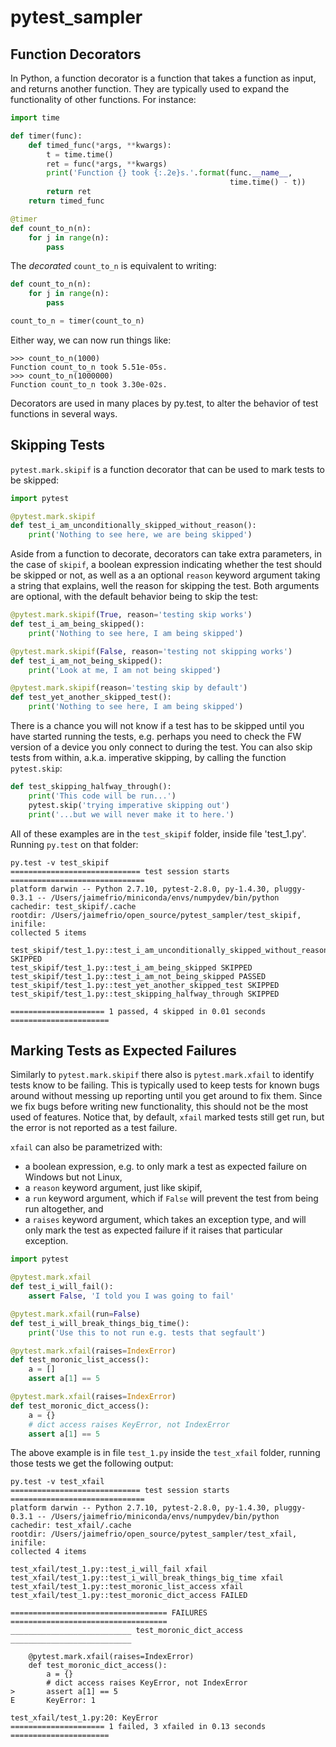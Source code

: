 # pytest_sampler




Function Decorators
-------------------

In Python, a function decorator is a function that takes a function as
input, and returns another function.  They are typically used to expand
the functionality of other functions.  For instance:

```python
import time

def timer(func):
    def timed_func(*args, **kwargs):
        t = time.time()
        ret = func(*args, **kwargs)
        print('Function {} took {:.2e}s.'.format(func.__name__,
                                                 time.time() - t))
        return ret
    return timed_func

@timer
def count_to_n(n):
    for j in range(n):
        pass
```

The *decorated* `count_to_n` is equivalent to writing:

```python
def count_to_n(n):
    for j in range(n):
        pass

count_to_n = timer(count_to_n)
```

Either way, we can now run things like:

```
>>> count_to_n(1000)
Function count_to_n took 5.51e-05s.
>>> count_to_n(1000000)
Function count_to_n took 3.30e-02s.
```

Decorators are used in many places by py.test, to alter the behavior of
test functions in several ways.


Skipping Tests
--------------
`pytest.mark.skipif` is a function decorator that can be used to mark
tests to be skipped:

```python
import pytest

@pytest.mark.skipif
def test_i_am_unconditionally_skipped_without_reason():
    print('Nothing to see here, we are being skipped')
```

Aside from a function to decorate, decorators can take extra parameters,
in the case of `skipif`, a boolean expression indicating whether the
test should be skipped or not, as well as a an optional `reason` keyword
argument taking a string that explains, well the reason for skipping the
test.  Both arguments are optional, with the default behavior being to
skip the test:

```python
@pytest.mark.skipif(True, reason='testing skip works')
def test_i_am_being_skipped():
    print('Nothing to see here, I am being skipped')

@pytest.mark.skipif(False, reason='testing not skipping works')
def test_i_am_not_being_skipped():
    print('Look at me, I am not being skipped')

@pytest.mark.skipif(reason='testing skip by default')
def test_yet_another_skipped_test():
    print('Nothing to see here, I am being skipped')
```

There is a chance you will not know if a test has to be skipped until
you have started running the tests, e.g. perhaps you need to check the
FW version of a device you only connect to during the test.  You can
also skip tests from within, a.k.a. imperative skipping, by calling the
function `pytest.skip`:

```python
def test_skipping_halfway_through():
    print('This code will be run...')
    pytest.skip('trying imperative skipping out')
    print('...but we will never make it to here.')
```

All of these examples are in the `test_skipif` folder, inside file
'test_1.py'.  Running `py.test` on that folder:

```
py.test -v test_skipif
============================= test session starts ==============================
platform darwin -- Python 2.7.10, pytest-2.8.0, py-1.4.30, pluggy-0.3.1 -- /Users/jaimefrio/miniconda/envs/numpydev/bin/python
cachedir: test_skipif/.cache
rootdir: /Users/jaimefrio/open_source/pytest_sampler/test_skipif, inifile:
collected 5 items

test_skipif/test_1.py::test_i_am_unconditionally_skipped_without_reason SKIPPED
test_skipif/test_1.py::test_i_am_being_skipped SKIPPED
test_skipif/test_1.py::test_i_am_not_being_skipped PASSED
test_skipif/test_1.py::test_yet_another_skipped_test SKIPPED
test_skipif/test_1.py::test_skipping_halfway_through SKIPPED

===================== 1 passed, 4 skipped in 0.01 seconds ======================
```

Marking Tests as Expected Failures
----------------------------------
Similarly to `pytest.mark.skipif` there also is `pytest.mark.xfail` to
identify tests know to be failing.  This is typically used to keep tests
for known bugs around without messing up reporting until you get around
to fix them.  Since we fix bugs before writing new functionality, this
should not be the most used of features.  Notice that, by default,
`xfail` marked tests still get run, but the error is not reported as a
test failure.

`xfail` can also be parametrized with:
 * a boolean expression, e.g. to only mark a test as expected failure on
   Windows but not Linux,
 * a `reason` keyword argument, just like skipif,
 * a `run` keyword argument, which if `False` will prevent the test from
   being run altogether, and
 * a `raises` keyword argument, which takes an exception type, and will
   only mark the test as expected failure if it raises that particular
   exception.

```python
import pytest

@pytest.mark.xfail
def test_i_will_fail():
    assert False, 'I told you I was going to fail'

@pytest.mark.xfail(run=False)
def test_i_will_break_things_big_time():
    print('Use this to not run e.g. tests that segfault')

@pytest.mark.xfail(raises=IndexError)
def test_moronic_list_access():
    a = []
    assert a[1] == 5

@pytest.mark.xfail(raises=IndexError)
def test_moronic_dict_access():
    a = {}
    # dict access raises KeyError, not IndexError
    assert a[1] == 5
```

The above example is in file `test_1.py` inside the `test_xfail` folder,
running those tests we get the following output:

```
py.test -v test_xfail
============================= test session starts ==============================
platform darwin -- Python 2.7.10, pytest-2.8.0, py-1.4.30, pluggy-0.3.1 -- /Users/jaimefrio/miniconda/envs/numpydev/bin/python
cachedir: test_xfail/.cache
rootdir: /Users/jaimefrio/open_source/pytest_sampler/test_xfail, inifile:
collected 4 items

test_xfail/test_1.py::test_i_will_fail xfail
test_xfail/test_1.py::test_i_will_break_things_big_time xfail
test_xfail/test_1.py::test_moronic_list_access xfail
test_xfail/test_1.py::test_moronic_dict_access FAILED

=================================== FAILURES ===================================
___________________________ test_moronic_dict_access ___________________________

    @pytest.mark.xfail(raises=IndexError)
    def test_moronic_dict_access():
        a = {}
        # dict access raises KeyError, not IndexError
>       assert a[1] == 5
E       KeyError: 1

test_xfail/test_1.py:20: KeyError
===================== 1 failed, 3 xfailed in 0.13 seconds ======================
```
